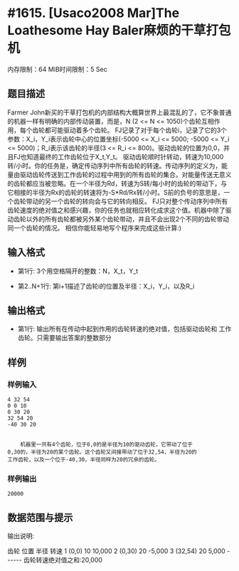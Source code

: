 # #1615. [Usaco2008 Mar]The Loathesome Hay Baler麻烦的干草打包机

内存限制：64 MiB时间限制：5 Sec

## 题目描述

Farmer John新买的干草打包机的内部结构大概算世界上最混乱的了，它不象普通的机器一样有明确的内部传动装置，而是，N (2 <= N <= 1050)个齿轮互相作用，每个齿轮都可能驱动着多个齿轮。 FJ记录了对于每个齿轮i，记录了它的3个参数：X_i，Y_i表示齿轮中心的位置坐标(-5000 <= X_i <= 5000; -5000 <= Y_i <= 5000)；R_i表示该齿轮的半径(3 <= R_i <= 800)。驱动齿轮的位置为0,0，并且FJ也知道最终的工作齿轮位于X_t,Y_t。 驱动齿轮顺时针转动，转速为10,000转/小时。你的任务是，确定传动序列中所有齿轮的转速。传动序列的定义为，能量由驱动齿轮传送到工作齿轮的过程中用到的所有齿轮的集合。对能量传送无意义的齿轮都应当被忽略。在一个半径为Rd，转速为S转/每小时的齿轮的带动下，与它相接的半径为Rx的齿轮的转速将为-S*Rd/Rx转/小时。S前的负号的意思是，一个齿轮带动的另一个齿轮的转向会与它的转向相反。 FJ只对整个传动序列中所有齿轮速度的绝对值之和感兴趣，你的任务也就相应转化成求这个值。机器中除了驱动齿轮以外的所有齿轮都被另外某个齿轮带动，并且不会出现2个不同的齿轮带动同一个齿轮的情况。 相信你能轻易地写个程序来完成这些计算:) 

## 输入格式

* 第1行: 3个用空格隔开的整数：N，X_t，Y_t 

* 第2..N+1行: 第i+1描述了齿轮i的位置及半径：X_i，Y_i，以及R_i

## 输出格式

* 第1行: 输出所有在传动中起到作用的齿轮转速的绝对值，包括驱动齿轮和 工作齿轮。只需要输出答案的整数部分 

## 样例

### 样例输入

    
    4 32 54
    0 0 10
    0 30 20
    32 54 20
    -40 30 20
    
    
        机器里一共有4个齿轮，位于0,0的是半径为10的驱动齿轮，它带动了位于
    0,30的，半径为20的某个齿轮。这个齿轮又间接带动了位于32,54，半径为20的
    工作齿轮，以及一个位于-40,30，半径同样为20的冗余的齿轮。
    
    
    

### 样例输出

    
    20000
    
    
    

## 数据范围与提示

输出说明:

齿轮 位置  半径     转速
1 (0,0)     10     10,000
2 (0,30)    20     -5,000
3 (32,54)   20      5,000
                   ------
齿轮转速绝对值之和:20,000
